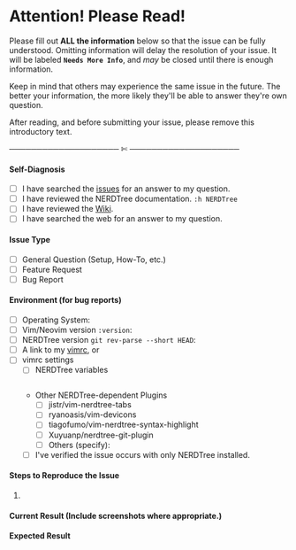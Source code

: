# Attention! Please Read!

Please fill out **ALL the information** below so that the issue can be fully understood. Omitting information will delay the resolution of your issue. It will be labeled **`Needs More Info`**, and *may* be closed until there is enough information.

Keep in mind that others may experience the same issue in the future. The better your information, the more likely they'll be able to answer they're own question.

After reading, and before submitting your issue, please remove this introductory text.

──────────────────── ✄ ────────────────────

#### Self-Diagnosis
- [ ] I have searched the [issues](https://github.com/scrooloose/nerdtree/issues) for an answer to my question.
- [ ] I have reviewed the NERDTree documentation. `:h NERDTree`
- [ ] I have reviewed the [Wiki](https://github.com/scrooloose/nerdtree/wiki).
- [ ] I have searched the web for an answer to my question.

#### Issue Type
- [ ] General Question (Setup, How-To, etc.)
- [ ] Feature Request
- [ ] Bug Report

#### Environment (for bug reports)
- [ ] Operating System: 
- [ ] Vim/Neovim version `:version`: 
- [ ] NERDTree version `git rev-parse --short HEAD`: 
- [ ] A link to my [vimrc](), or
- [ ] vimrc settings
    - [ ] NERDTree variables
    ```vim
    ```
    - Other NERDTree-dependent Plugins
        - [ ] jistr/vim-nerdtree-tabs
        - [ ] ryanoasis/vim-devicons
        - [ ] tiagofumo/vim-nerdtree-syntax-highlight
        - [ ] Xuyuanp/nerdtree-git-plugin
        - [ ] Others (specify): 
    - [ ] I've verified the issue occurs with only NERDTree installed.

#### Steps to Reproduce the Issue
1. 

#### Current Result (Include screenshots where appropriate.)

#### Expected Result

